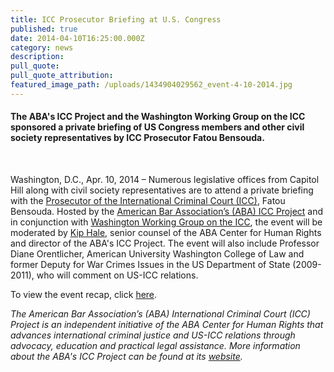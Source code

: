 ```yaml
---
title: ICC Prosecutor Briefing at U.S. Congress
published: true
date: 2014-04-10T16:25:00.000Z
category: news
description:
pull_quote:
pull_quote_attribution:
featured_image_path: /uploads/1434904029562_event-4-10-2014.jpg
---
```



#### The ABA's ICC Project and the Washington Working Group on the ICC sponsored a private briefing of US Congress members and other civil society representatives by ICC Prosecutor Fatou Bensouda.

&nbsp;

Washington, D.C., Apr. 10, 2014 – Numerous legislative offices from Capitol Hill along with civil society representatives are to attend a private briefing with the [Prosecutor of the International Criminal Court (ICC)](https://www.icc-cpi.int/about/otp?ln=en), Fatou Bensouda. Hosted by the [American Bar Association’s (ABA) ICC Project](https://www.aba-icc.org/) and in conjunction with [Washington Working Group on the ICC](https://washingtonicc.org/), the event will be moderated by [Kip Hale](https://www.aba-icc.org/staff/kip-hale/), senior counsel of the ABA Center for Human Rights and director of the ABA's ICC Project. The event will also include Professor Diane Orentlicher, American University Washington College of Law and former Deputy for War Crimes Issues in the US Department of State (2009-2011), who will comment on US-ICC relations.

To view the event recap, click [here](https://www.international-criminal-justice-today.org/events/icc-prosecutor-briefing-at-us-congress/).

*The American Bar Association’s (ABA) International Criminal Court (ICC) Project is an independent initiative of the ABA Center for Human Rights that advances international criminal justice and US-ICC relations through advocacy, education and practical legal assistance. More information about the ABA's ICC Project can be found at its [website](https://www.aba-icc.org/).*